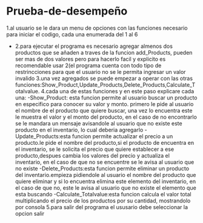 # Prueba-de-desempeño
1.al usuario se le dara un menu de opciones con las funciones necesario para iniciar el codigo, cada una enumerada del 1 al 6
- 2.para ejecutar el programa es necesario agregar almenos dos productos que se añaden a traves de la funcion add_Products, pueden ser mas de dos valores pero para hacerlo facil y explicito es recomendable usar 2(el programa cuenta con todo tipo de restrincciones para que el usuario no se le permita ingresar un valor invalido
3.una vez agregados se puede empezar a operar con las otras funciones:Show_Product,Update_Products,Delete_Products,Calculate_Totalvalue.
4.cada una de estas funciones y en este paso explicare cada una:
-Show_Product: esta funcion permite al usuario buscar un producto en especifico para conocer su valor y monto. primero le pide al usuario el nombre de el producto que quiere buscar, una vez lo encuentra este le muestra el valor y el monto del producto, en el caso de no encontrarlo se le mandara un mensaje avisandole al usuario que no existe este producto en el inventario, lo cual deberia agregarlo
-Update_Products:esta funcion permite actualizar el precio a un producto.le pide el nombre del producto,si el producto de encuentra en el inventario, se le solicita el precio que quiere establecer a ese producto,despues cambia los valores del precio y actualiza el inventario, en el caso de que no se encuentre se le avisa al usuario que no existe
-Delete_Products:esta funcion permite eliminar un producto del inventario.empieza pidiendole al usuario el nombre del producto que quiere eliminar y si lo encuentra elimina este elemento del inventario, en el caso de que no, este le avisa al usuario que no existe el elemento que esta buscando
-Calculate_Totalvalue:esta funcion calcula el valor total multiplicando el precio de los productos por su cantidad, mostrandolo por consola
5.para salir del programa el ususario debe seleccionar la opcion salir
